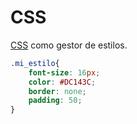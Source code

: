 
# CSS

[CSS]() como gestor de estilos.

``` CSS
.mi_estilo{
    font-size: 16px;
    color: #DC143C;
    border: none;
    padding: 50;
}
```
